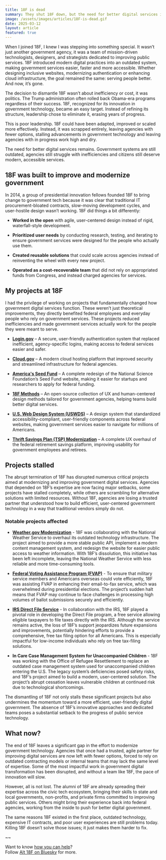 ```yaml
---
title: 18F is dead
summary: They shut 18F down, but the need for better digital services isn’t over.
image: /assets/images/articles/18F-is-dead.gif
date: 2025-03-12
layout: article
featured: true
---
```


When I joined 18F, I knew I was stepping into something special. It wasn’t just another government agency, it was a team of mission-driven technologists, designers, and strategists dedicated to improving public services. 18F introduced modern digital practices into an outdated system, making government services easier, faster and more accessible. Whether designing inclusive websites, modernizing authentication or enhancing cloud infrastructure, the goal remained the same: serving people better. And now, it’s gone.

The decision to dismantle 18F wasn’t about inefficiency or cost, it was politics. The Trump administration often rolled back Obama-era programs regardless of their success. 18F, recognized for its innovation in government technology, became an easy target. Instead of refining its structure, leadership chose to eliminate it, erasing years of progress.

This is poor leadership. 18F could have been adapted, improved or scaled more effectively. Instead, it was scrapped entirely, leaving agencies with fewer options, stalling advancements in government technology and leaving agencies with in progress work high and dry.

The need for better digital services remains. Government systems are still outdated, agencies still struggle with inefficiencies and citizens still deserve modern, accessible services. 

## 18F was built to improve and modernize government

In 2014, a group of presidential innovation fellows founded 18F to bring change to government tech because it was clear that traditional IT procurement-bloated contracts, slow-moving development cycles, and user-hostile design wasn’t working. 18F did things a bit differently:

* **Worked in the open** with agile, user-centered design instead of rigid, waterfall-style development.

* **Prioritized user needs** by conducting research, testing, and iterating to ensure government services were designed for the people who actually use them.

* **Created reusable solutions** that could scale across agencies instead of reinventing the wheel with every new project.

* **Operated as a cost-recoverable team** that did not rely on appropriated funds from Congress, and instead charged agencies for services.

## My projects at 18F

I had the privilege of working on projects that fundamentally changed how government digital services function. These weren’t just theoretical improvements, they directly benefited federal employees and everyday people who rely on government services. These projects reduced inefficiencies and made government services actually work for the people they were meant to serve.

* **[Login.gov](https://login.gov)** – A secure, user-friendly authentication system that replaced inefficient, agency-specific logins, making access to federal services easier and safer.

* **[Cloud.gov](https://cloud.gov)** – A modern cloud hosting platform that improved security and streamlined infrastructure for federal agencies.

* **[America's Seed Fund](https://seedfund.nsf.gov/)** – A complete redesign of the National Science Foundation’s Seed Fund website, making it easier for startups and researchers to apply for federal funding.

* **[18F Methods](https://18f.org/guides/methods/)** – An open-source collection of UX and human-centered design methods tailored for government agencies, helping teams build better digital services.

* **[U.S. Web Design System (USWDS)](https://designsystem.digital.gov/)** – A design system that standardized accessibility-compliant, user-friendly components across federal websites, making government services easier to navigate for millions of Americans.

* **[Thrift Savings Plan (TSP) Modernization](https://www.tsp.gov/)** – A complete UX overhaul of the federal retirement savings platform, improving usability for government employees and retirees.

## Projects stalled

The abrupt termination of 18F has disrupted numerous critical projects aimed at modernizing and improving government digital services. Agencies that depended on 18F’s expertise are now facing major setbacks, some projects have stalled completely, while others are scrambling for alternative solutions with limited resources. Without 18F, agencies are losing a trusted partner that understood how to build efficient, user-centered government technology in a way that traditional vendors simply do not.

### Notable projects affected

* **[Weather.gov Modernization](https://www.weather.gov/)** - 18F was collaborating with the National Weather Service to overhaul its outdated technology infrastructure. The project aimed to provide a more stable public API, implement a modern content management system, and redesign the website for easier public access to weather information. With 18F’s dissolution, this initiative has been left incomplete, leaving the National Weather Service with less reliable and more time-consuming tools.

* **[Federal Voting Assistance Program (FVAP)](https://www.fvap.gov/)** - To ensure that military service members and Americans overseas could vote efficiently, 18F was assisting FVAP in enhancing their email-to-fax service, which was overwhelmed during presidential elections. The project’s sudden halt means that FVAP may continue to face challenges in processing high volumes of ballot submissions securely and efficiently.

* **[IRS Direct File Service](https://directfile.irs.gov/)** - In collaboration with the IRS, 18F played a pivotal role in developing the Direct File program, a free service allowing eligible taxpayers to file taxes directly with the IRS. Although the service remains active, the loss of 18F’s support jeopardizes future expansions and improvements, potentially hindering efforts to provide a comprehensive, free tax filing option for all Americans. This is especially impactful for low-income individuals who rely on free tax-filing solutions.

* **In Care Case Management System for Unaccompanied Children** - 18F was working with the Office of Refugee Resettlement to replace an outdated case management system used for unaccompanied children entering the U.S. The legacy system’s deficiencies posed safety risks, and 18F’s project aimed to build a modern, user-centered solution. The project’s abrupt cessation leaves vulnerable children at continued risk due to technological shortcomings.

The dismantling of 18F not only stalls these significant projects but also undermines the momentum toward a more efficient, user-friendly digital government. The absence of 18F’s innovative approaches and dedicated teams poses a substantial setback to the progress of public service technology.

## What now?

The end of 18F leaves a significant gap in the effort to modernize government technology. Agencies that once had a trusted, agile partner for improving digital services are now left with fewer options, forced to rely on outdated contracting models or internal teams that may lack the same level of expertise. Some of the most impactful work in government digital transformation has been disrupted, and without a team like 18F, the pace of innovation will slow.

However, all is not lost. The alumni of 18F are already spreading their expertise across the civic tech ecosystem, bringing their skills to state and local governments, non-profits, and private firms committed to improving public services. Others might bring their experience back into federal agencies, working from the inside to push for better digital government.

The same reasons 18F existed in the first place, outdated technology, expensive IT contracts, and poor user experiences are still problems today. Killing 18F doesn’t solve those issues; it just makes them harder to fix.

~~

Want to know [how you can help](https://18f.org/how-to-help/)?<br> Follow [Alt 18F on Bluesky](https://bsky.app/profile/alt18f.bsky.social) for more.

